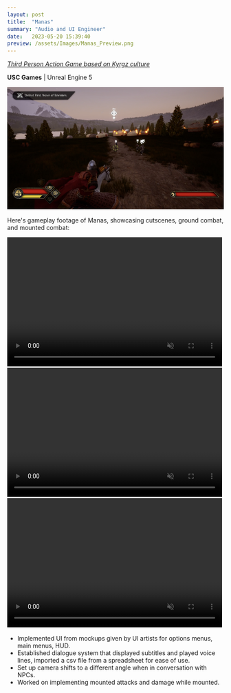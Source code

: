 ```yaml
---
layout: post
title:  "Manas"
summary: "Audio and UI Engineer"
date:   2023-05-20 15:39:40
preview: /assets/Images/Manas_Preview.png
---
```


[_Third Person Action Game based on Kyrgz culture_](https://uscgames.itch.io/manas)

**USC Games** | Unreal Engine 5

![Picture 1](/assets/Images/Manas_Full.png)

Here's gameplay footage of Manas, showcasing cutscenes, ground combat, and mounted combat:

<video width="500" height="300" autoplay loop controls muted>
   <source type="video/mp4" src="/assets/Videos/Manas_Clip1.mp4">
</video>
<video width="500" height="300" autoplay loop controls muted>
   <source type="video/mp4" src="/assets/Videos/Manas_Clip2.mp4">
</video>
<video width="500" height="300" autoplay loop controls muted>
   <source type="video/mp4" src="/assets/Videos/Manas_Clip3.mp4">
</video>

- Implemented UI from mockups given by UI artists for options menus, main menus, HUD.
- Established dialogue system that displayed subtitles and played voice lines, imported a csv file from a spreadsheet for ease of use.
- Set up camera shifts to a different angle when in conversation with NPCs.
- Worked on implementing mounted attacks and damage while mounted.
